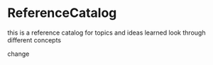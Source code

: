 # ReferenceCatalog


this is a reference catalog for topics and ideas learned
look through different concepts


change 
 